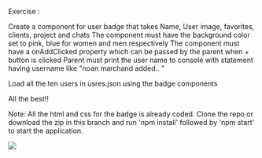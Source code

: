 
 Exercise : 
 
 Create a component for user badge that takes 
 Name, User image, favorites, clients, project and chats
 The component must have the background color set to pink, blue for women and men respectively
 The component must have a onAddClicked property which can be passed by the parent when + button is clicked
 Parent must print the user name to console with statement having username  like "noan marchand added.. "
 
 Load all the ten users in usres.json using the badge components
 
 All the best!!

 Note: All the html and css for the badge is already coded. Clone the repo or download the zip in this branch and run 'npm install' followed by 'npm start' to start the application.

 ![](https://12e0f278-a-62cb3a1a-s-sites.googlegroups.com/site/staticcontents/react-component-exercise/react-component-exercise.gif)
